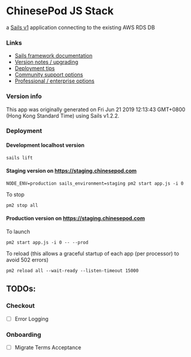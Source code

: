 # ChinesePod JS Stack

a [Sails v1](https://sailsjs.com) application connecting to the existing AWS RDS DB


### Links

+ [Sails framework documentation](https://sailsjs.com/get-started)
+ [Version notes / upgrading](https://sailsjs.com/documentation/upgrading)
+ [Deployment tips](https://sailsjs.com/documentation/concepts/deployment)
+ [Community support options](https://sailsjs.com/support)
+ [Professional / enterprise options](https://sailsjs.com/enterprise)


### Version info

This app was originally generated on Fri Jun 21 2019 12:13:43 GMT+0800 (Hong Kong Standard Time) using Sails v1.2.2.

### Deployment

#### Development localhost version

`sails lift`

#### Staging version on https://staging.chinesepod.com

`NODE_ENV=production sails_environment=staging pm2 start app.js -i 0`

To stop

`pm2 stop all`

#### Production version on https://staging.chinesepod.com

To launch

`pm2 start app.js -i 0 -- --prod`

To reload (this allows a graceful startup of each app (per processor) to avoid 502 errors)

`pm2 reload all --wait-ready --listen-timeout 15000`


## TODOs:
### Checkout
- [ ] Error Logging


### Onboarding
- [ ] Migrate Terms Acceptance
